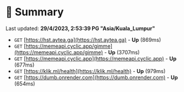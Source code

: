 # 📖 Summary
Last updated: **29/4/2023, 2:53:39 PG "Asia/Kuala_Lumpur"**

- `GET` [https://hst.aytea.ga](https://hst.aytea.ga) - **Up** (869ms)
- `GET` [https://memeapi.cyclic.app/gimme](https://memeapi.cyclic.app/gimme) - **Up** (3707ms)
- `GET` [https://memeapi.cyclic.app](https://memeapi.cyclic.app) - **Up** (677ms)
- `GET` [https://klik.ml/health](https://klik.ml/health) - **Up** (979ms)
- `GET` [https://dumb.onrender.com](https://dumb.onrender.com) - **Up** (654ms)
